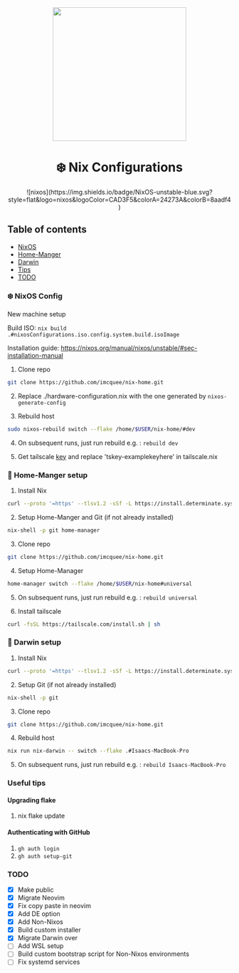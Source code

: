 <div align="center"><img src="https://raw.githubusercontent.com/NixOS/nixos-artwork/master/logo/nixos-white.png" width="300px"></div>
<h1 align="center">❄️ Nix Configurations</h1>

<div align="center">
![nixos](https://img.shields.io/badge/NixOS-unstable-blue.svg?style=flat&logo=nixos&logoColor=CAD3F5&colorA=24273A&colorB=8aadf4)
</div>

## Table of contents

- [NixOS](#-NixOS-Config)
- [Home-Manger](#-home-manger-setup)
- [Darwin](#-darwin-setup)
- [Tips](#-Useful-tips)
- [TODO](#-TODO)

### ❄️ NixOS Config

New machine setup

Build ISO: `nix build .#nixosConfigurations.iso.config.system.build.isoImage`

Installation guide: <https://nixos.org/manual/nixos/unstable/#sec-installation-manual>

1. Clone repo

```bash
git clone https://github.com/imcquee/nix-home.git
```

2. Replace ./hardware-configuration.nix with the one generated by `nixos-generate-config`
  
3. Rebuild host

```bash
sudo nixos-rebuild switch --flake /home/$USER/nix-home/#dev
```
  
4. On subsequent runs, just run rebuild <hostname> e.g. : `rebuild dev`

5. Get tailscale [key](https://login.tailscale.com/admin/settings/keys) and replace 'tskey-examplekeyhere' in tailscale.nix

### 🏡 Home-Manger setup

1. Install Nix

```bash
curl --proto '=https' --tlsv1.2 -sSf -L https://install.determinate.systems/nix | sh -s -- install
```

2. Setup Home-Manger and Git (if not already installed)

```bash
nix-shell -p git home-manager
```

3. Clone repo

```bash
git clone https://github.com/imcquee/nix-home.git
```

4. Setup Home-Manager

```bash
home-manager switch --flake /home/$USER/nix-home#universal
```

5. On subsequent runs, just run rebuild <hostname> e.g. : `rebuild universal`

6. Install tailscale

```bash
curl -fsSL https://tailscale.com/install.sh | sh
```

### 🍎 Darwin setup

1. Install Nix

```bash
curl --proto '=https' --tlsv1.2 -sSf -L https://install.determinate.systems/nix | sh -s -- install
```

2. Setup Git (if not already installed)

```bash
nix-shell -p git
```

3. Clone repo

```bash
git clone https://github.com/imcquee/nix-home.git
```

4. Rebuild host

```bash
nix run nix-darwin -- switch --flake .#Isaacs-MacBook-Pro
```

5. On subsequent runs, just run rebuild <hostname> e.g. : `rebuild Isaacs-MacBook-Pro`

### Useful tips

#### Upgrading flake

1. nix flake update

#### Authenticating with GitHub

1. `gh auth login`
2. `gh auth setup-git`

### TODO

- [x] Make public
- [x] Migrate Neovim
- [x] Fix copy paste in neovim
- [x] Add DE option
- [x] Add Non-Nixos
- [x] Build custom installer
- [x] Migrate Darwin over
- [ ] Add WSL setup
- [ ] Build custom bootstrap script for Non-Nixos environments
- [ ] Fix systemd services
